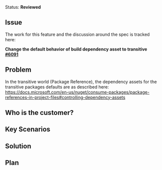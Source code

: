 Status: **Reviewed**

## Issue
The work for this feature and the discussion around the spec is tracked here:

**Change the default behavior of build dependency asset to transitive [#6091](https://github.com/NuGet/Home/issues/6091)**

## Problem
In the transitive world (Package Reference), the dependency assets for the transitive packages defaults are as described here:
https://docs.microsoft.com/en-us/nuget/consume-packages/package-references-in-project-files#controlling-dependency-assets


## Who is the customer?

## Key Scenarios

## Solution

## Plan
